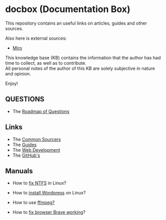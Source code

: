 # docbox (Documentation Box)

This repository contains an useful links on articles, guides and other sources.

Also here is external sources:

- [Miro](https://miro.com/app/board/uXjVP_iNkPE=/)

This knowledge base (KB) contains the information that the author has had time to collect, as well as to contribute. \
All personal notes of the author of this KB are solely subjective in nature and opinion.

Enjoy!

## QUESTIONS

- The [Roadmap of Questions](./questions/questions.md)

## Links

- The [Common Sourcers](./links/common_sources.md)
- The [Guides](./links/guides.md)
- The [Web Development](./links/web_development.md)
- The [GitHub's](./links/githubs.md)

## Manuals

- How to [fix NTFS](./manuals/how-to-fix-ntfs-in-linux.md) in Linux?

- How to [install Wordpress](./manuals/how-to-install-wordpress-on-linux.md) on Linux?

- How to use [ffmpeg?](./manuals/how-to-use-ffmpeg.md)

- How to [fix browser Brave working](./manuals/how-to-fix-browser-brave-working.md)?
